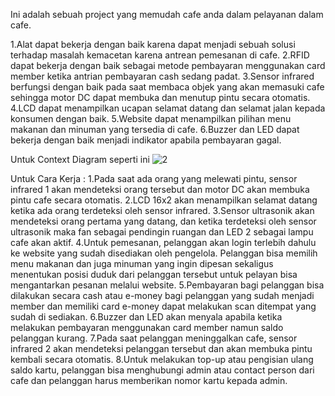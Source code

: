 Ini adalah sebuah project yang memudah cafe anda dalam pelayanan dalam cafe.

1.Alat dapat bekerja dengan baik karena dapat menjadi sebuah solusi terhadap masalah kemacetan karena antrean pemesanan di cafe.
2.RFID dapat bekerja dengan baik sebagai metode pembayaran menggunakan card member ketika antrian pembayaran cash sedang padat.
3.Sensor infrared berfungsi dengan baik pada saat membaca objek yang akan memasuki cafe sehingga motor DC dapat membuka dan menutup pintu secara otomatis.
4.LCD dapat menampilkan ucapan selamat datang dan selamat jalan kepada konsumen dengan baik.
5.Website dapat menampilkan pilihan menu makanan dan minuman yang tersedia di cafe.
6.Buzzer dan LED dapat bekerja dengan baik menjadi indikator apabila pembayaran gagal.

Untuk Context Diagram seperti ini
![2](https://github.com/user-attachments/assets/5643abc2-2b17-4fec-900b-c1cc7ef199f1)

Untuk Cara Kerja :
1.Pada saat ada orang yang melewati pintu, sensor infrared 1 akan mendeteksi orang tersebut dan motor DC akan membuka pintu cafe secara otomatis. 
2.LCD 16x2 akan menampilkan selamat datang ketika ada orang terdeteksi oleh sensor infrared.
3.Sensor ultrasonik akan mendeteksi orang pertama yang datang, dan ketika terdeteksi oleh sensor ultrasonik maka fan sebagai pendingin ruangan dan LED 2 sebagai lampu cafe akan aktif. 
4.Untuk pemesanan, pelanggan akan login terlebih dahulu ke website yang sudah disediakan oleh pengelola. Pelanggan bisa memilih menu makanan dan juga minuman yang ingin dipesan sekaligus menentukan posisi duduk dari pelanggan tersebut untuk pelayan bisa mengantarkan pesanan melalui website. 
5.Pembayaran bagi pelanggan bisa dilakukan secara cash atau e-money bagi pelanggan yang sudah menjadi member dan memiliki card e-money dapat melakukan scan ditempat yang sudah di sediakan.
6.Buzzer dan LED akan menyala apabila ketika melakukan pembayaran menggunakan card member namun saldo pelanggan kurang.
7.Pada saat pelanggan meninggalkan cafe, sensor infrared 2 akan mendeteksi pelanggan tersebut dan akan membuka pintu kembali secara otomatis. 
8.Untuk melakukan top-up atau pengisian ulang saldo kartu, pelanggan bisa menghubungi admin atau contact person dari cafe dan pelanggan harus memberikan nomor kartu kepada admin.
